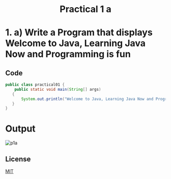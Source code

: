 <h1 align="center" style="margin-top: 0px;"> Practical 1 a </h1> 



# 1. 	a) Write a Program that displays Welcome to Java, Learning Java Now and  Programming is fun	


## Code

```java
public class practical01 {
    public static void main(String[] args)
   {
       System.out.println("Welcome to Java, Learning Java Now and Programming is fun.");
   }
}
```
# Output 

![p1a](java_lab_050/output/practical1/output1a.png)

## License
[MIT](https://hiren14.github.io/java_lab_050/LICENSE)
